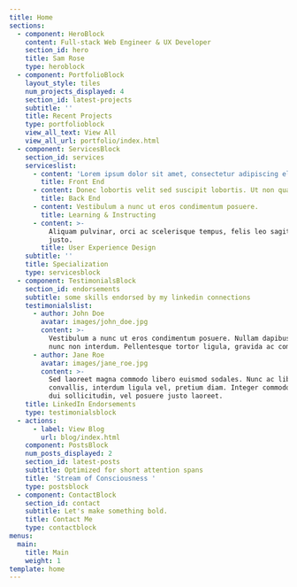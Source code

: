 ```yaml
---
title: Home
sections:
  - component: HeroBlock
    content: Full-stack Web Engineer & UX Developer
    section_id: hero
    title: Sam Rose
    type: heroblock
  - component: PortfolioBlock
    layout_style: tiles
    num_projects_displayed: 4
    section_id: latest-projects
    subtitle: ''
    title: Recent Projects
    type: portfolioblock
    view_all_text: View All
    view_all_url: portfolio/index.html
  - component: ServicesBlock
    section_id: services
    serviceslist:
      - content: 'Lorem ipsum dolor sit amet, consectetur adipiscing elit.'
        title: Front End
      - content: Donec lobortis velit sed suscipit lobortis. Ut non quam metus.
        title: Back End
      - content: Vestibulum a nunc ut eros condimentum posuere.
        title: Learning & Instructing
      - content: >-
          Aliquam pulvinar, orci ac scelerisque tempus, felis leo sagittis
          justo.
        title: User Experience Design
    subtitle: ''
    title: Specialization
    type: servicesblock
  - component: TestimonialsBlock
    section_id: endorsements
    subtitle: some skills endorsed by my linkedin connections
    testimonialslist:
      - author: John Doe
        avatar: images/john_doe.jpg
        content: >-
          Vestibulum a nunc ut eros condimentum posuere. Nullam dapibus quis
          nunc non interdum. Pellentesque tortor ligula, gravida ac commodo eu.
      - author: Jane Roe
        avatar: images/jane_roe.jpg
        content: >-
          Sed laoreet magna commodo libero euismod sodales. Nunc ac libero
          convallis, interdum ligula vel, pretium diam. Integer commodo sem at
          dui sollicitudin, vel posuere justo laoreet.
    title: LinkedIn Endorsements
    type: testimonialsblock
  - actions:
      - label: View Blog
        url: blog/index.html
    component: PostsBlock
    num_posts_displayed: 2
    section_id: latest-posts
    subtitle: Optimized for short attention spans
    title: 'Stream of Consciousness '
    type: postsblock
  - component: ContactBlock
    section_id: contact
    subtitle: Let's make something bold.
    title: Contact Me
    type: contactblock
menus:
  main:
    title: Main
    weight: 1
template: home
---
```


